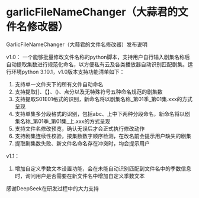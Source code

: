 # garlicFileNameChanger（大蒜君的文件名修改器）
GarlicFileNameChanger（大蒜君的文件名修改器）发布说明

v1.0：
一个能够批量修改文件名称的python脚本，支持用户自行输入剧集名称后自动提取集数进行规范化命名，以方便私有云及各类播放器自动识别匹配剧集。运行环境python 3.10.1，v1.0版本支持功能清单如下：
1. 支持单一文件夹下的所有文件自动命名
2. 支持提取[]、【】、()、点分以及无特殊符号五种命名规范的剧集数
3. 支持提取S01E01格式的识别，新命名将以剧集名称_第01季_第01集.xxx的方式呈现
4. 支持单集多分段格式的识别，包括abc、上中下两种分段命名，新命名将以剧集名称_第01季_第01集_上.xxx的方式呈现
5. 支持文件名修改预览，确认无误后才会正式执行修改动作
6. 支持剧集连续性校验，按集数数字顺序检测，在改名前会提示用户缺失的剧集
7. 提取剧集数失败、新文件名命名存在冲突时，均会提示用户

v1.1：
1. 增加自定义季数文本设置功能，会在未能自动识别匹配到文件名中的季数信息时，询问用户是否需要在新文件名中增加自定义季数文本

感谢DeepSeek在研发过程中的大力支持
